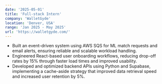 ```yaml
---
date: '2025-05-01'
title: 'Full-stack Intern'
company: 'WalletGyde'
location: 'Denver, USA'
range: 'Jan 2025 - May 2025'
url: 'https://walletgyde.com/'
---
```


- Built an event-driven system using AWS SQS for ML match requests and email alerts, ensuring reliable and scalable workload handling.
- Engineered React-based user onboarding workflows, reducing drop-off rates by 15% through faster load times and improved usability.
- Developed and optimized backend APIs using Python and Supabase, implementing a cache-aside strategy that improved data retrieval speed and increased user retention by 5%.
